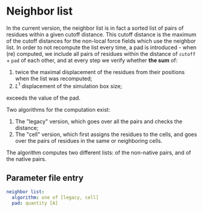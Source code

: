 # Neighbor list

In the current version, the neighbor list is in fact a sorted list of pairs of
residues within a given cutoff distance. This cutoff distance is the maximum of
the cutoff distances for the non-local force fields which use the neighbor list.
In order to not recompute the list every time, a pad is introduced - when (re)
computed, we include all pairs of residues within the distance of
$\mathtt{cutoff}+\mathtt{pad}$ of each other, and at every step we verify
whether **the sum** of:

1. twice the maximal displacement of the residues from their positions when the
   list was recomputed;
2. $L^1$ displacement of the simulation box size;

exceeds the value of the pad.

Two algorithms for the computation exist:

1. The "legacy" version, which goes over all the pairs and checks the distance;
2. The "cell" version, which first assigns the residues to the cells, and goes
   over the pairs of residues in the same or neighboring cells.

The algorithm computes two different lists: of the non-native pairs, and of the
native pairs.

## Parameter file entry

```yaml
neighbor list:
  algorithm: one of [legacy, cell]
  pad: quantity [A]
```